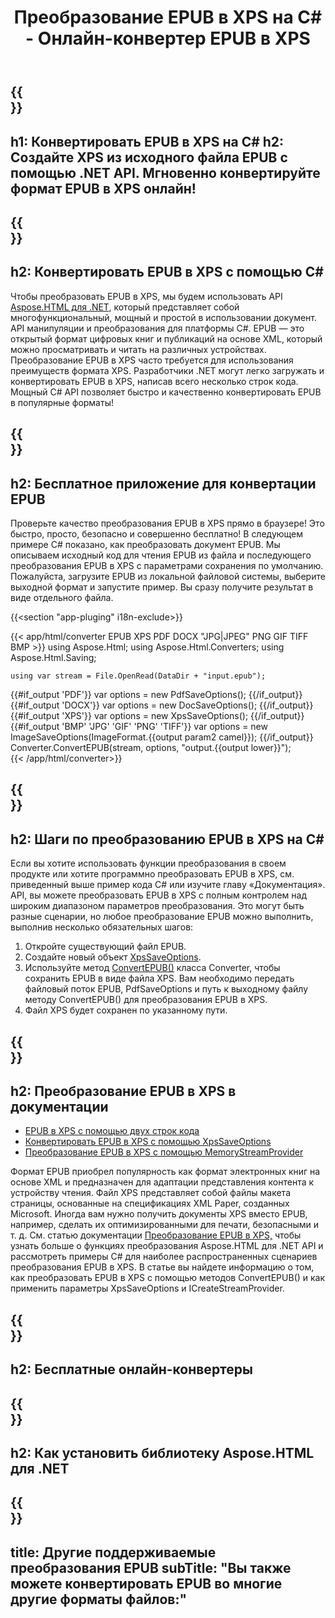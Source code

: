 ﻿---
translation: true
template: /templates/_template-conversion-child.md
title: Преобразование EPUB в XPS на C# - Онлайн-конвертер EPUB в XPS
description: Пример кода для преобразования EPUB в XPS C#. Легко используйте API преобразователя в ASP.NET или любом приложении .NET. Попробуйте онлайн-конвертер EPUB в XPS бесплатно!
url: /net/conversion/epub-to-xps/
family: html
platformtag: net
feature: conversion
informat: EPUB
outformat: XPS
otherformats: DOCX PDF XPS GIF JPEG PNG TIFF BMP
---

{{<section banner>}}
---
h1: Конвертировать EPUB в XPS на C#
h2: Создайте XPS из исходного файла EPUB с помощью .NET API. Мгновенно конвертируйте формат EPUB в XPS онлайн!
---

{{<section overview>}}
---
h2: Конвертировать EPUB в XPS с помощью C#
---

Чтобы преобразовать EPUB в XPS, мы будем использовать API [Aspose.HTML для .NET](https://products.aspose.com/html/net/), который представляет собой многофункциональный, мощный и простой в использовании документ. API манипуляции и преобразования для платформы C#. EPUB — это открытый формат цифровых книг и публикаций на основе XML, который можно просматривать и читать на различных устройствах. Преобразование EPUB в XPS часто требуется для использования преимуществ формата XPS. Разработчики .NET могут легко загружать и конвертировать EPUB в XPS, написав всего несколько строк кода. Мощный C# API позволяет быстро и качественно конвертировать EPUB в популярные форматы!

{{<section demos>}}
---
h2: Бесплатное приложение для конвертации EPUB
---

Проверьте качество преобразования EPUB в XPS прямо в браузере! Это быстро, просто, безопасно и совершенно бесплатно! В следующем примере C# показано, как преобразовать документ EPUB. Мы описываем исходный код для чтения EPUB из файла и последующего преобразования EPUB в XPS с параметрами сохранения по умолчанию. Пожалуйста, загрузите EPUB из локальной файловой системы, выберите выходной формат и запустите пример. Вы сразу получите результат в виде отдельного файла.

{{<section "app-pluging" i18n-exclude>}}

{{< app/html/converter EPUB  XPS PDF DOCX "JPG|JPEG" PNG GIF TIFF BMP >}}
using Aspose.Html;
using Aspose.Html.Converters;
using Aspose.Html.Saving;

    using var stream = File.OpenRead(DataDir + "input.epub");
{{#if_output 'PDF'}}
    var options = new PdfSaveOptions();
{{/if_output}}
{{#if_output 'DOCX'}}
    var options = new DocSaveOptions();
{{/if_output}}
{{#if_output 'XPS'}}
    var options = new XpsSaveOptions();
{{/if_output}}
{{#if_output 'BMP' 'JPG' 'GIF' 'PNG' 'TIFF'}}
    var options = new ImageSaveOptions(ImageFormat.{{output param2 camel}});
{{/if_output}}
    Converter.ConvertEPUB(stream, options, "output.{{output lower}}");   
{{< /app/html/converter>}}


{{<section steps>}}
---
h2: Шаги по преобразованию EPUB в XPS на C#
---

Если вы хотите использовать функции преобразования в своем продукте или хотите программно преобразовать EPUB в XPS, см. приведенный выше пример кода C# или изучите главу «Документация». API, вы можете преобразовать EPUB в XPS с полным контролем над широким диапазоном параметров преобразования. Это могут быть разные сценарии, но любое преобразование EPUB можно выполнить, выполнив несколько обязательных шагов:

1. Откройте существующий файл EPUB.
1. Создайте новый объект [XpsSaveOptions](https://apireference.aspose.com/html/net/aspose.html.saving/xpssaveoptions).
1. Используйте метод [ConvertEPUB()](https://apireference.aspose.com/html/net/aspose.html.converters.converter/convertepub/methods/27) класса Converter, чтобы сохранить EPUB в виде файла XPS. Вам необходимо передать файловый поток EPUB, PdfSaveOptions и путь к выходному файлу методу ConvertEPUB() для преобразования EPUB в XPS.
1. Файл XPS будет сохранен по указанному пути.




{{<section documentation>}}
---
h2: Преобразование EPUB в XPS в документации
---

  - <a href="https://docs.aspose.com/html/net/converting-between-formats/epub-to-xps/#epub-to-xps-by-two-lines-of-code" target="_blank">EPUB в XPS с помощью двух строк кода</a>
  - <a href="https://docs.aspose.com/html/net/converting-between-formats/epub-to-xps/#convert-epub-to-xps-using-xpssaveoptions" target="_blank" >Конвертировать EPUB в XPS с помощью XpsSaveOptions</a>
  - <a href="https://docs.aspose.com/html/net/converting-between-formats/epub-to-xps/#output-stream-providers" target="_blank">Преобразование EPUB в XPS с помощью MemoryStreamProvider</a>

Формат EPUB приобрел популярность как формат электронных книг на основе XML и предназначен для адаптации представления контента к устройству чтения. Файл XPS представляет собой файлы макета страницы, основанные на спецификациях XML Paper, созданных Microsoft. Иногда вам нужно получить документы XPS вместо EPUB, например, сделать их оптимизированными для печати, безопасными и т. д. См. статью документации [Преобразование EPUB в XPS,](https://docs.aspose.com/html/net/converting-between-formats/epub-to-xps/) чтобы узнать больше о функциях преобразования Aspose.HTML для .NET API и рассмотреть примеры C# для наиболее распространенных сценариев преобразования EPUB в XPS. В статье вы найдете информацию о том, как преобразовать EPUB в XPS с помощью методов ConvertEPUB() и как применить параметры XpsSaveOptions и ICreateStreamProvider.

{{<section online-converters>}}
---
h2: Бесплатные онлайн-конвертеры
---

{{<section get-started>}}
---
h2: Как установить библиотеку Aspose.HTML для .NET
---

{{<section other-conversions>}}
---
title: Другие поддерживаемые преобразования EPUB
subTitle: "Вы также можете конвертировать EPUB во многие другие форматы файлов:"
---